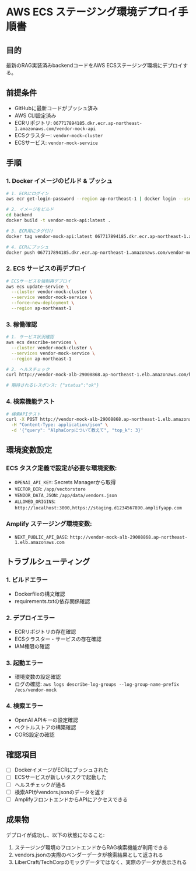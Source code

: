 # AWS ECS ステージング環境デプロイ手順書

## 目的
最新のRAG実装済みbackendコードをAWS ECSステージング環境にデプロイする。

## 前提条件
- GitHubに最新コードがプッシュ済み
- AWS CLI設定済み
- ECRリポジトリ: `067717894185.dkr.ecr.ap-northeast-1.amazonaws.com/vendor-mock-api`
- ECSクラスター: `vendor-mock-cluster`
- ECSサービス: `vendor-mock-service`

## 手順

### 1. Docker イメージのビルド & プッシュ

```bash
# 1. ECRにログイン
aws ecr get-login-password --region ap-northeast-1 | docker login --username AWS --password-stdin 067717894185.dkr.ecr.ap-northeast-1.amazonaws.com

# 2. イメージをビルド
cd backend
docker build -t vendor-mock-api:latest .

# 3. ECR用にタグ付け
docker tag vendor-mock-api:latest 067717894185.dkr.ecr.ap-northeast-1.amazonaws.com/vendor-mock-api:latest

# 4. ECRにプッシュ
docker push 067717894185.dkr.ecr.ap-northeast-1.amazonaws.com/vendor-mock-api:latest
```

### 2. ECS サービスの再デプロイ

```bash
# ECSサービスを強制再デプロイ
aws ecs update-service \
  --cluster vendor-mock-cluster \
  --service vendor-mock-service \
  --force-new-deployment \
  --region ap-northeast-1
```

### 3. 稼働確認

```bash
# 1. サービス状況確認
aws ecs describe-services \
  --cluster vendor-mock-cluster \
  --services vendor-mock-service \
  --region ap-northeast-1

# 2. ヘルスチェック
curl http://vendor-mock-alb-29008868.ap-northeast-1.elb.amazonaws.com/health

# 期待されるレスポンス: {"status":"ok"}
```

### 4. 検索機能テスト

```bash
# 検索APIテスト
curl -X POST http://vendor-mock-alb-29008868.ap-northeast-1.elb.amazonaws.com/search \
  -H "Content-Type: application/json" \
  -d '{"query": "AlphaCorpについて教えて", "top_k": 3}'
```

## 環境変数設定

### ECS タスク定義で設定が必要な環境変数:
- `OPENAI_API_KEY`: Secrets Managerから取得
- `VECTOR_DIR`: `/app/vectorstore`
- `VENDOR_DATA_JSON`: `/app/data/vendors.json`
- `ALLOWED_ORIGINS`: `http://localhost:3000,https://staging.d1234567890.amplifyapp.com`

### Amplify ステージング環境変数:
- `NEXT_PUBLIC_API_BASE`: `http://vendor-mock-alb-29008868.ap-northeast-1.elb.amazonaws.com`

## トラブルシューティング

### 1. ビルドエラー
- Dockerfileの構文確認
- requirements.txtの依存関係確認

### 2. デプロイエラー
- ECRリポジトリの存在確認
- ECSクラスター・サービスの存在確認
- IAM権限の確認

### 3. 起動エラー
- 環境変数の設定確認
- ログの確認: `aws logs describe-log-groups --log-group-name-prefix /ecs/vendor-mock`

### 4. 検索エラー
- OpenAI APIキーの設定確認
- ベクトルストアの構築確認
- CORS設定の確認

## 確認項目

- [ ] DockerイメージがECRにプッシュされた
- [ ] ECSサービスが新しいタスクで起動した
- [ ] ヘルスチェックが通る
- [ ] 検索APIがvendors.jsonのデータを返す
- [ ] AmplifyフロントエンドからAPIにアクセスできる

## 成果物

デプロイが成功し、以下の状態になること:
1. ステージング環境のフロントエンドからRAG検索機能が利用できる
2. vendors.jsonの実際のベンダーデータが検索結果として返される
3. LiberCraft/TechCorpのモックデータではなく、実際のデータが表示される




















